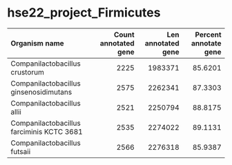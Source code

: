 # hse22_project_Firmicutes
| Organism name                             |   Count annotated gene |   Len annotated gene |   Percent annotate gene |
|:------------------------------------------|-----------------------:|---------------------:|------------------------:|
| Companilactobacillus crustorum            |                   2225 |              1983371 |                 85.6201 |
| Companilactobacillus ginsenosidimutans    |                   2575 |              2262341 |                 87.3303 |
| Companilactobacillus allii                |                   2521 |              2250794 |                 88.8175 |
| Companilactobacillus farciminis KCTC 3681 |                   2535 |              2274022 |                 89.1131 |
| Companilactobacillus futsaii              |                   2566 |              2276318 |                 85.9387 |
